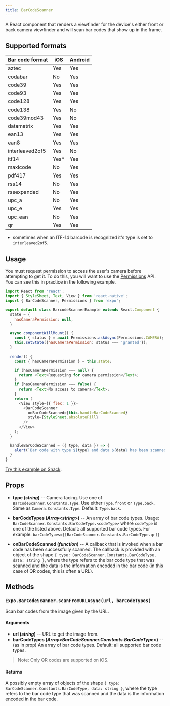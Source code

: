 ```yaml
---
title: BarCodeScanner
---
```


A React component that renders a viewfinder for the device's either front or back camera viewfinder and will scan bar codes that show up in the frame.

## Supported formats

| Bar code format | iOS   | Android |
| --------------- | ----- | ------- |
| aztec           | Yes   | Yes     |
| codabar         | No    | Yes     |
| code39          | Yes   | Yes     |
| code93          | Yes   | Yes     |
| code128         | Yes   | Yes     |
| code138         | Yes   | No      |
| code39mod43     | Yes   | No      |
| datamatrix      | Yes   | Yes     |
| ean13           | Yes   | Yes     |
| ean8            | Yes   | Yes     |
| interleaved2of5 | Yes   | No      |
| itf14           | Yes\* | Yes     |
| maxicode        | No    | Yes     |
| pdf417          | Yes   | Yes     |
| rss14           | No    | Yes     |
| rssexpanded     | No    | Yes     |
| upc_a           | No    | Yes     |
| upc_e           | Yes   | Yes     |
| upc_ean         | No    | Yes     |
| qr              | Yes   | Yes     |

* sometimes when an ITF-14 barcode is recognized it's type is set to `interleaved2of5`.

## Usage

You must request permission to access the user's camera before attempting to get it. To do this, you will want to use the [Permissions](../permissions/) API. You can see this in practice in the following example.

```javascript
import React from 'react';
import { StyleSheet, Text, View } from 'react-native';
import { BarCodeScanner, Permissions } from 'expo';

export default class BarcodeScannerExample extends React.Component {
  state = {
    hasCameraPermission: null,
  }

  async componentWillMount() {
    const { status } = await Permissions.askAsync(Permissions.CAMERA); // @tooltip Before we can use the BarCodeScanner we need to ask the user for permission to access their camera. <a href='../permissions/'>Read more about Permissions.</a>
    this.setState({hasCameraPermission: status === 'granted'});
  }

  render() {
    const { hasCameraPermission } = this.state;

    if (hasCameraPermission === null) {
      return <Text>Requesting for camera permission</Text>;
    }
    if (hasCameraPermission === false) {
      return <Text>No access to camera</Text>;
    }
    return (
      <View style={{ flex: 1 }}>
        <BarCodeScanner
          onBarCodeScanned={this.handleBarCodeScanned}
          style={StyleSheet.absoluteFill}
        />
      </View>
    );
  }

  handleBarCodeScanned = ({ type, data }) => {
    alert(`Bar code with type ${type} and data ${data} has been scanned!`);/
  }
}
```

[Try this example on Snack](https://snack.expo.io/Skxzn6-5b).

## Props

- **type (_string_)** -- Camera facing. Use one of `BarCodeScanner.Constants.Type`. Use either `Type.front` or `Type.back`. Same as `Camera.Constants.Type`. Default: `Type.back`.

- **barCodeTypes (_Array\<string\>_)** -- An array of bar code types. Usage: `BarCodeScanner.Constants.BarCodeType.<codeType>` where `codeType` is one of the listed above. Default: all supported bar code types. For example: `barCodeTypes={[BarCodeScanner.Constants.BarCodeType.qr]}`

- **onBarCodeScanned (_function_)** -- A callback that is invoked when a bar code has been successfully scanned. The callback is provided with an object of the shape `{ type: BarCodeScanner.Constants.BarCodeType, data: string }`, where the type refers to the bar code type that was scanned and the data is the information encoded in the bar code (in this case of QR codes, this is often a URL).

## Methods

### `Expo.BarCodeScanner.scanFromURLAsync(url, barCodeTypes)`

Scan bar codes from the image given by the URL.

#### Arguments

-   **url (_string_)** -- URL to get the image from.
-   **barCodeTypes (_Array\<BarCodeScanner.Constants.BarCodeType\>_)** -- (as in prop) An array of bar code types. Default: all supported bar code types.
> Note: Only QR codes are supported on iOS.

#### Returns

A possibly empty array of objects of the shape `{ type: BarCodeScanner.Constants.BarCodeType, data: string }`, where the type refers to the bar code type that was scanned and the data is the information encoded in the bar code.

